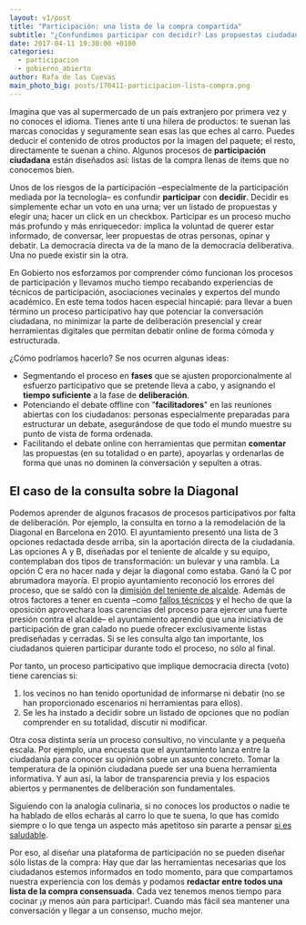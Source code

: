 ```yaml
---
layout: v1/post
title: "Participación: una lista de la compra compartida"
subtitle: "¿Confundimos participar con decidir? Las propuestas ciudadanas mejoran cuando pasan por una fase de deliberación clara y estructurada"
date: 2017-04-11 19:30:00 +0100
categories:
  - participacion
  - gobierno_abierto
author: Rafa de las Cuevas
main_photo_big: posts/170411-participacion-lista-compra.png
---
```


Imagina que vas al supermercado de un país extranjero por primera vez y no conoces el idioma. Tienes ante tí una hilera de productos: te suenan las marcas conocidas y seguramente sean esas las que eches al carro. Puedes deducir el contenido de otros productos por la imagen del paquete; el resto, directamente te suenan a chino. Algunos procesos de **participación ciudadana** están diseñados así: listas de la compra llenas de ítems que no conocemos bien.

Unos de los riesgos de la participación –especialmente de la participación mediada por la tecnología– es confundir **participar** con **decidir**. Decidir es simplemente echar un voto en una urna; ver un listado de propuestas y elegir una; hacer un click en un checkbox. Participar es un proceso mucho más profundo y más enriquecedor: implica la voluntad de querer estar informado, de conversar, leer propuestas de otras personas, opinar y debatir. La democracia directa va de la mano de la democracia deliberativa. Una no puede existir sin la otra.

En Gobierto nos esforzamos por comprender cómo funcionan los procesos de participación y llevamos mucho tiempo recabando experiencias de técnicos de participación, asociaciones vecinales y expertos del mundo académico. En este tema todos hacen especial hincapié: para llevar a buen término un proceso participativo hay que potenciar la conversación ciudadana, no minimizar la parte de deliberación presencial y crear herramientas digitales que permitan debatir online de forma cómoda y estructurada.

¿Cómo podríamos hacerlo? Se nos ocurren algunas ideas:

- Segmentando el proceso en **fases** que se ajusten proporcionalmente al esfuerzo participativo que se pretende lleva a cabo, y asignando el **tiempo suficiente** a la fase de **deliberación**.
- Potenciando el debate offline con "**facilitadores**" en las reuniones abiertas con los ciudadanos: personas especialmente preparadas para estructurar un debate, asegurándose de que todo el mundo muestre su punto de vista de forma ordenada.
- Facilitando el debate online con herramientas que permitan **comentar** las propuestas (en su totalidad o en parte), apoyarlas y ordenarlas de forma que unas no dominen la conversación y sepulten a otras.

## El caso de la consulta sobre la Diagonal

Podemos aprender de algunos fracasos de procesos participativos por falta de deliberación. Por ejemplo, la consulta en torno a la remodelación de la Diagonal en Barcelona en 2010. El ayuntamiento presentó una lista de 3 opciones redactada desde arriba, sin la aportación directa de la ciudadanía. Las opciones A y B, diseñadas por el teniente de alcalde y su equipo, contemplaban dos tipos de transformación: un bulevar y una rambla. La opción C era no hacer nada y dejar la diagonal como estaba. Ganó la C por abrumadora mayoría. El propio ayuntamiento reconoció los errores del proceso, que se saldó con la [dimisión del teniente de alcalde](http://elpais.com/diario/2010/05/17/catalunya/1274058438_850215.html). Además de otros factores a tener en cuenta –como [fallos técnicos](https://diagonalbcnes.wordpress.com/2010/05/20/los-problemas-tecnicos/) y el hecho de que la oposición aprovechara loas carencias del proceso para ejercer una fuerte presión contra el alcalde– el ayuntamiento aprendió que una iniciativa de participación de gran calado no puede ofrecer exclusivamente listas prediseñadas y cerradas. Si se les consulta algo tan importante, los ciudadanos quieren participar durante todo el proceso, no sólo al final.

Por tanto, un proceso participativo que implique democracia directa (voto) tiene carencias si:

1. los vecinos no han tenido oportunidad de informarse ni debatir (no se han proporcionado escenarios ni herramientas para ellos).
1. Se les ha instado a decidir sobre un listado de opciones que no podían comprender en su totalidad, discutir ni modificar.

Otra cosa distinta sería un proceso consultivo, no vinculante y a pequeña escala. Por ejemplo, una encuesta que el ayuntamiento lanza entre la ciudadanía para conocer su opinión sobre un asunto concreto. Tomar la temperatura de la opinión ciudadana puede ser una buena herramienta informativa. Y aun así, la labor de transparencia previa y los espacios abiertos y permanentes de deliberación son fundamentales.

Siguiendo con la analogía culinaria, si no conoces los productos o nadie te ha hablado de ellos echarás al carro lo que te suena, lo que has comido siempre o lo que tenga un aspecto más apetitoso sin pararte a pensar [si es saludable](https://www.nytimes.com/2016/08/09/us/politics/donald-trump-diet.html).

Por eso, al diseñar una plataforma de participación no se pueden diseñar sólo listas de la compra: Hay que dar las herramientas necesarias que los ciudadanos estemos informados en todo momento, para que compartamos nuestra experiencia con los demás y podamos **redactar entre todos una lista de la compra consensuada**. Cada vez tenemos menos tiempo para cocinar ¡y menos aún para participar!. Cuando más fácil sea mantener una conversación y llegar a un consenso, mucho mejor.
